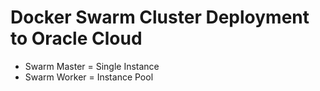 # Docker Swarm Cluster Deployment to Oracle Cloud

- Swarm Master = Single Instance
- Swarm Worker = Instance Pool
